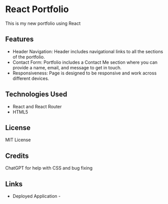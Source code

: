 # React Portfolio
This is my new portfolio using React

## Features
* Header Navigation: Header includes navigational links to all the sections of the portfolio.
* Contact Form: Portfolio includes a Contact Me section where you can provide a name, email, and message to get in touch.
* Responsiveness: Page is designed to be responsive and work across different devices.

## Technologies Used
* React and React Router
* HTML5

## License
MIT License

## Credits
ChatGPT for help with CSS and bug fixing

## Links
* Deployed Application - 